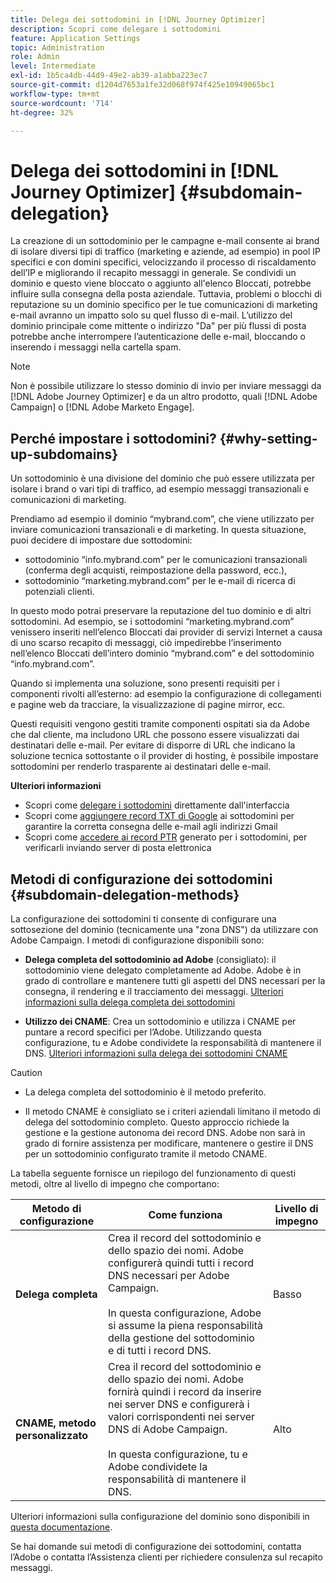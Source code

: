 ```yaml
---
title: Delega dei sottodomini in [!DNL Journey Optimizer]
description: Scopri come delegare i sottodomini
feature: Application Settings
topic: Administration
role: Admin
level: Intermediate
exl-id: 1b5ca4db-44d9-49e2-ab39-a1abba223ec7
source-git-commit: d1204d7653a1fe32d068f974f425e10949065bc1
workflow-type: tm+mt
source-wordcount: '714'
ht-degree: 32%

---
```


# Delega dei sottodomini in [!DNL Journey Optimizer] {#subdomain-delegation}

La creazione di un sottodominio per le campagne e-mail consente ai brand di isolare diversi tipi di traffico (marketing e aziende, ad esempio) in pool IP specifici e con domini specifici, velocizzando il processo di riscaldamento dell’IP e migliorando il recapito messaggi in generale. Se condividi un dominio e questo viene bloccato o aggiunto all&#39;elenco Bloccati, potrebbe influire sulla consegna della posta aziendale. Tuttavia, problemi o blocchi di reputazione su un dominio specifico per le tue comunicazioni di marketing e-mail avranno un impatto solo su quel flusso di e-mail. L’utilizzo del dominio principale come mittente o indirizzo &quot;Da&quot; per più flussi di posta potrebbe anche interrompere l’autenticazione delle e-mail, bloccando o inserendo i messaggi nella cartella spam.

>[!NOTE]
>
>Non è possibile utilizzare lo stesso dominio di invio per inviare messaggi da [!DNL Adobe Journey Optimizer] e da un altro prodotto, quali [!DNL Adobe Campaign] o [!DNL Adobe Marketo Engage].

## Perché impostare i sottodomini? {#why-setting-up-subdomains}

Un sottodominio è una divisione del dominio che può essere utilizzata per isolare i brand o vari tipi di traffico, ad esempio messaggi transazionali e comunicazioni di marketing.

Prendiamo ad esempio il dominio “mybrand.com”, che viene utilizzato per inviare comunicazioni transazionali e di marketing. In questa situazione, puoi decidere di impostare due sottodomini:

* sottodominio “info.mybrand.com” per le comunicazioni transazionali (conferma degli acquisti, reimpostazione della password, ecc.),
* sottodominio “marketing.mybrand.com” per le e-mail di ricerca di potenziali clienti.

In questo modo potrai preservare la reputazione del tuo dominio e di altri sottodomini. Ad esempio, se i sottodomini “marketing.mybrand.com” venissero inseriti nell’elenco Bloccati dai provider di servizi Internet a causa di uno scarso recapito di messaggi, ciò impedirebbe l’inserimento nell’elenco Bloccati dell’intero dominio “mybrand.com” e del sottodominio “info.mybrand.com”.

Quando si implementa una soluzione, sono presenti requisiti per i componenti rivolti all’esterno: ad esempio la configurazione di collegamenti e pagine web da tracciare, la visualizzazione di pagine mirror, ecc.

Questi requisiti vengono gestiti tramite componenti ospitati sia da Adobe che dal cliente, ma includono URL che possono essere visualizzati dai destinatari delle e-mail. Per evitare di disporre di URL che indicano la soluzione tecnica sottostante o il provider di hosting, è possibile impostare sottodomini per renderlo trasparente ai destinatari delle e-mail.

**Ulteriori informazioni**

* Scopri come [delegare i sottodomini](delegate-subdomain.md) direttamente dall&#39;interfaccia
* Scopri come [aggiungere record TXT di Google](google-txt.md) ai sottodomini per garantire la corretta consegna delle e-mail agli indirizzi Gmail
* Scopri come [accedere ai record PTR](ptr-records.md) generato per i sottodomini, per verificarli inviando server di posta elettronica

## Metodi di configurazione dei sottodomini {#subdomain-delegation-methods}

La configurazione dei sottodomini ti consente di configurare una sottosezione del dominio (tecnicamente una &quot;zona DNS&quot;) da utilizzare con Adobe Campaign. I metodi di configurazione disponibili sono:

* **Delega completa del sottodominio ad Adobe** (consigliato): il sottodominio viene delegato completamente ad Adobe. Adobe è in grado di controllare e mantenere tutti gli aspetti del DNS necessari per la consegna, il rendering e il tracciamento dei messaggi. [Ulteriori informazioni sulla delega completa dei sottodomini](delegate-subdomain.md#full-subdomain-delegation)

* **Utilizzo dei CNAME**: Crea un sottodominio e utilizza i CNAME per puntare a record specifici per l’Adobe. Utilizzando questa configurazione, tu e Adobe condividete la responsabilità di mantenere il DNS. [Ulteriori informazioni sulla delega dei sottodomini CNAME](delegate-subdomain.md#cname-subdomain-delegation)

>[!CAUTION]
>
>* La delega completa del sottodominio è il metodo preferito.
>
>* Il metodo CNAME è consigliato se i criteri aziendali limitano il metodo di delega del sottodominio completo. Questo approccio richiede la gestione e la gestione autonoma dei record DNS. Adobe non sarà in grado di fornire assistenza per modificare, mantenere o gestire il DNS per un sottodominio configurato tramite il metodo CNAME.


La tabella seguente fornisce un riepilogo del funzionamento di questi metodi, oltre al livello di impegno che comportano:

| Metodo di configurazione | Come funziona | Livello di impegno |
|---|---|---|
| **Delega completa** | Crea il record del sottodominio e dello spazio dei nomi. Adobe configurerà quindi tutti i record DNS necessari per Adobe Campaign.<br/><br/>In questa configurazione, Adobe si assume la piena responsabilità della gestione del sottodominio e di tutti i record DNS. | Basso |
| **CNAME, metodo personalizzato** | Crea il record del sottodominio e dello spazio dei nomi. Adobe fornirà quindi i record da inserire nei server DNS e configurerà i valori corrispondenti nei server DNS di Adobe Campaign.<br/><br/>In questa configurazione, tu e Adobe condividete la responsabilità di mantenere il DNS. | Alto |

Ulteriori informazioni sulla configurazione del dominio sono disponibili in [questa documentazione](https://experienceleague.adobe.com/docs/deliverability-learn/deliverability-best-practice-guide/additional-resources/product-specific-resources/campaign/ac-domain-name-setup.html).

Se hai domande sui metodi di configurazione dei sottodomini, contatta l’Adobe o contatta l’Assistenza clienti per richiedere consulenza sul recapito messaggi.
